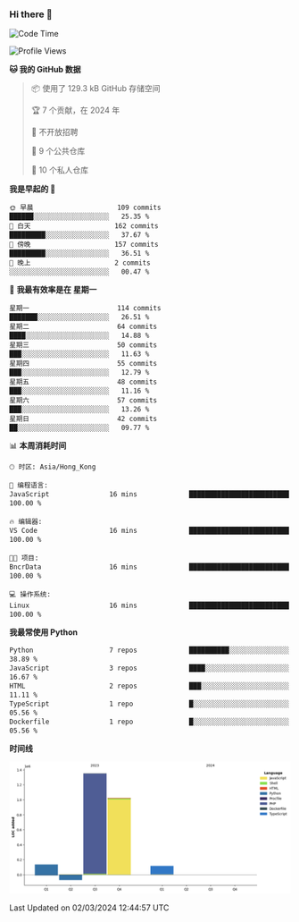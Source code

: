 ### Hi there 👋

<!--
**Mrzqd/Mrzqd** is a ✨ _special_ ✨ repository because its `README.md` (this file) appears on your GitHub profile.

Here are some ideas to get you started:

- 🔭 I’m currently working on ...
- 🌱 I’m currently learning ...
- 👯 I’m looking to collaborate on ...
- 🤔 I’m looking for help with ...
- 💬 Ask me about ...
- 📫 How to reach me: ...
- 😄 Pronouns: ...
- ⚡ Fun fact: ...
-->
<!--START_SECTION:waka-->
![Code Time](http://img.shields.io/badge/Code%20Time-211%20hrs%2039%20mins-blue)

![Profile Views](http://img.shields.io/badge/%E4%B8%AA%E4%BA%BA%E8%B5%84%E6%96%99%E8%A7%82%E7%9C%8B%E6%AC%A1%E6%95%B0-0-blue)

**🐱 我的 GitHub 数据** 

> 📦  使用了 129.3 kB GitHub 存储空间 
 > 
> 🏆 7 个贡献，在 2024 年
 > 
> 🚫 不开放招聘
 > 
> 📜 9 个公共仓库 
 > 
> 🔑 10 个私人仓库 
 > 
**我是早起的 🐤** 

```text
🌞 早晨                     109 commits         ██████░░░░░░░░░░░░░░░░░░░   25.35 % 
🌆 白天                     162 commits         █████████░░░░░░░░░░░░░░░░   37.67 % 
🌃 傍晚                     157 commits         █████████░░░░░░░░░░░░░░░░   36.51 % 
🌙 晚上                     2 commits           ░░░░░░░░░░░░░░░░░░░░░░░░░   00.47 % 
```
📅 **我最有效率是在 星期一** 

```text
星期一                      114 commits         ███████░░░░░░░░░░░░░░░░░░   26.51 % 
星期二                      64 commits          ████░░░░░░░░░░░░░░░░░░░░░   14.88 % 
星期三                      50 commits          ███░░░░░░░░░░░░░░░░░░░░░░   11.63 % 
星期四                      55 commits          ███░░░░░░░░░░░░░░░░░░░░░░   12.79 % 
星期五                      48 commits          ███░░░░░░░░░░░░░░░░░░░░░░   11.16 % 
星期六                      57 commits          ███░░░░░░░░░░░░░░░░░░░░░░   13.26 % 
星期日                      42 commits          ██░░░░░░░░░░░░░░░░░░░░░░░   09.77 % 
```


📊 **本周消耗时间** 

```text
🕑︎ 时区: Asia/Hong_Kong

💬 编程语言: 
JavaScript               16 mins             █████████████████████████   100.00 % 

🔥 编辑器: 
VS Code                  16 mins             █████████████████████████   100.00 % 

🐱‍💻 项目: 
BncrData                 16 mins             █████████████████████████   100.00 % 

💻 操作系统: 
Linux                    16 mins             █████████████████████████   100.00 % 
```

**我最常使用 Python** 

```text
Python                   7 repos             ██████████░░░░░░░░░░░░░░░   38.89 % 
JavaScript               3 repos             ████░░░░░░░░░░░░░░░░░░░░░   16.67 % 
HTML                     2 repos             ███░░░░░░░░░░░░░░░░░░░░░░   11.11 % 
TypeScript               1 repo              █░░░░░░░░░░░░░░░░░░░░░░░░   05.56 % 
Dockerfile               1 repo              █░░░░░░░░░░░░░░░░░░░░░░░░   05.56 % 
```



**时间线**

![Lines of Code chart](https://raw.githubusercontent.com/Mrzqd/Mrzqd/main/assets/bar_graph.png)


 Last Updated on 02/03/2024 12:44:57 UTC
<!--END_SECTION:waka-->
